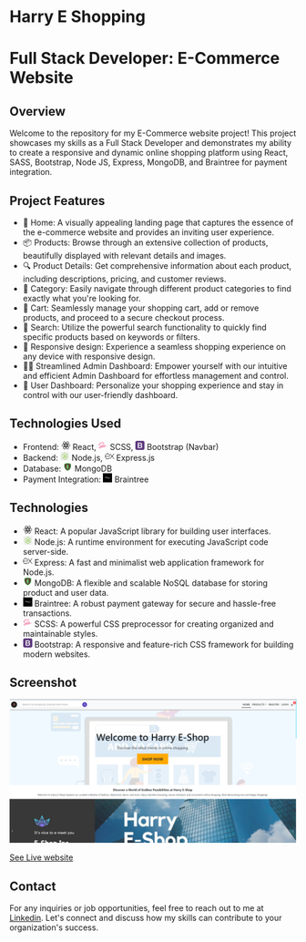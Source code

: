 # Harry E Shopping

# Full Stack Developer: E-Commerce Website

## Overview

Welcome to the repository for my E-Commerce website project! This project showcases my skills as a Full Stack Developer and demonstrates my ability to create a responsive and dynamic online shopping platform using React,
SASS, Bootstrap, Node JS, Express, MongoDB, and Braintree for payment integration.

## Project Features
- :house_with_garden: Home: A visually appealing landing page that captures the essence of the e-commerce website and provides an inviting user experience.
- :package: Products: Browse through an extensive collection of products, beautifully displayed with relevant details and images.
- :mag: Product Details: Get comprehensive information about each product, including descriptions, pricing, and customer reviews.
- :bookmark_tabs: Category: Easily navigate through different product categories to find exactly what you're looking for.
- :shopping_cart: Cart: Seamlessly manage your shopping cart, add or remove products, and proceed to a secure checkout process.
- :mag_right: Search: Utilize the powerful search functionality to quickly find specific products based on keywords or filters.
- :iphone: Responsive design: Experience a seamless shopping experience on any device with responsive design.
- :bald_man: Streamlined Admin Dashboard: Empower yourself with our intuitive and efficient Admin Dashboard for effortless management and control.
- :busts_in_silhouette: User Dashboard: Personalize your shopping experience and stay in control with our user-friendly dashboard.

## Technologies Used
- Frontend: <img src="redme/react.png" alt="React" width="16" height="16" /> React,
  <img src="redme/sass.png" alt="SCSS" width="16" height="16" /> SCSS,
  <img src="redme/bootstrap.png" alt="Bootstrap" width="16" height="16" /> Bootstrap (Navbar)
- Backend: <img src="redme/node.png" alt="Node.js" width="16" height="16" /> Node.js,
  <img src="redme/express.png" alt="Express.js" width="16" height="16" /> Express.js
- Database: <img src="redme/mongodb.png" alt="MongoDB" width="16" height="16" /> MongoDB
- Payment Integration: <img src="redme/braintree.png" alt="Braintree" width="16" height="16" /> Braintree

## Technologies
- <img src="redme/react.png" alt="React" width="16" height="16" /> React: A popular JavaScript library for building user interfaces.
- <img src="redme/node.png" alt="Node.js" width="16" height="16" /> Node.js: A runtime environment for executing JavaScript code server-side.
- <img src="redme/express.png" alt="Express.js" width="16" height="16" /> Express: A fast and minimalist web application framework for Node.js.
- <img src="redme/mongodb.png" alt="MongoDB" width="16" height="16" /> MongoDB: A flexible and scalable NoSQL database for storing product and user data.
- <img src="redme/braintree.png" alt="Braintree" width="16" height="16" /> Braintree: A robust payment gateway for secure and hassle-free transactions.
- <img src="redme/sass.png" alt="SCSS" width="16" height="16" /> SCSS: A powerful CSS preprocessor for creating organized and maintainable styles.
- <img src="redme/bootstrap.png" alt="Bootstrap" width="16" height="16" /> Bootstrap: A responsive and feature-rich CSS framework for building modern websites.

## Screenshot 

<img src="redme/1.png" alt="Home" />


[See Live website](https://harry-e-shopping.cyclic.app/)

## Contact

For any inquiries or job opportunities, feel free to reach out to me at [Linkedin](https://www.linkedin.com/in/hariomtomar). Let's connect and discuss how my skills can contribute to your organization's success.


<!-- ## Technologies Used
- Frontend: ![React](redme/react.png) React, ![SCSS](redme/sass.png) SCSS, ![Bootstrap](redme/bootstrap.png) Bootstrap (Navbar)
- Backend: ![Node.js](redme/node.png) Node.js, ![Express.js](redme/express.png) Express.js
- Database: ![MongoDB](redme/mongodb.png) MongoDB
- Payment Integration: ![Braintree](redme/braintree.png) Braintree

## Technologies
- ![React](redme/react.png) React: A popular JavaScript library for building user interfaces.
- ![Node.js](redme/node.png) Node.js: A runtime environment for executing JavaScript code server-side.
- ![Express](redme/express.png) Express: A fast and minimalist web application framework for Node.js.
- ![MongoDB](redme/mongodb.png) MongoDB: A flexible and scalable NoSQL database for storing product and user data.
- ![Braintree](redme/braintree.png) Braintree: A robust payment gateway for secure and hassle-free transactions.
- ![SCSS](redme/scss.png) SCSS: A powerful CSS preprocessor for creating organized and maintainable styles.
- ![Bootstrap](redme/bootstrap.png) Bootstrap: A responsive and feature-rich CSS framework for building modern websites. -->



<!-- <a href="https://harry-e-shopping.cyclic.app/">click</a> -->

<!-- ## Why Hire Me?
- Full Stack Expertise: I possess a strong command over both frontend and backend development, enabling me to create seamless and efficient web applications.
- Attention to Detail: I have meticulously designed and developed this project, ensuring an intuitive user interface and smooth user experience.
- Responsive Design: The website is fully responsive, adapting flawlessly to various devices, including desktops, tablets, and mobile phones.
- Clean Code: I follow best practices and write clean, modular, and well-documented code, making the project maintainable and scalable.
- Passion for Problem-Solving: I thrive on challenging tasks and enjoy finding innovative solutions to complex problems.
- Collaborative Nature: I am a team player and work effectively in both independent and collaborative environments. -->

<!-- 
## Contact

For any inquiries or job opportunities, feel free to reach out to me at [Linkedin](https://www.linkedin.com/in/hariomtomar). Let's connect and discuss how my skills can contribute to your organization's success. -->
